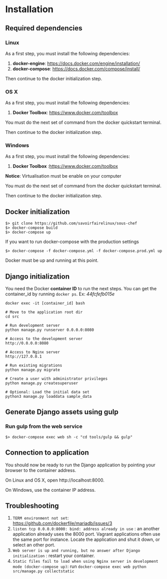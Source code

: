 # Installation

## Required dependencies

### Linux

As a first step, you must install the following dependencies:

1. **docker-engine**: https://docs.docker.com/engine/installation/
2. **docker-compose**: https://docs.docker.com/compose/install/

Then continue to the docker initialization step.

### OS X

As a first step, you must install the following dependencies:

1. **Docker Toolbox**: https://www.docker.com/toolbox

You must do the next set of command from the docker quickstart terminal.

Then continue to the docker initialization step.

### Windows

As a first step, you must install the following dependencies:

1. **Docker Toolbox** :https://www.docker.com/toolbox

**Notice**: Virtualisation must be enable on your computer

You must do the next set of command from the docker quickstart terminal.

Then continue to the docker initialization step.

## Docker initialization

```
$> git clone https://github.com/savoirfairelinux/sous-chef
$> docker-compose build
$> docker-compose up
```

If you want to run docker-compose with the production settings

```
$> docker-compose -f docker-compose.yml -f docker-compose.prod.yml up
```

Docker must be up and running at this point.

## Django initialization

You need the Docker **container ID** to run the next steps. You can get the container_id by running ```docker ps```.
Ex: *44fcfefb015e*

```
docker exec -it [container_id] bash

# Move to the application root dir
cd src

# Run development server
python manage.py runserver 0.0.0.0:8080

# Access to the development server
http://0.0.0.0:8080

# Access to Nginx server
http://127.0.0.1

# Run existing migrations
python manage.py migrate

# Create a user with administrator privileges
python manage.py createsuperuser

# Optional: Load the initial data set
python3 manage.py loaddata sample_data

```

## Generate Django assets using gulp

### Run gulp from the web service

```
$> docker-compose exec web sh -c "cd tools/gulp && gulp"
```


## Connection to application


You should now be ready to run the Django application by pointing your browser to the container address.

On Linux and OS X, open http://localhost:8000.

On Windows, use the container IP address.

## Troubleshooting

1. ```TERM environment not set```: https://github.com/dockerfile/mariadb/issues/3
2. ```listen tcp 0.0.0.0:8000: bind: address already in use``` : an another application already uses the 8000 port. Vagrant applications often use the same port for instance. Locate the application and shut it down, or select an other port.
3. ```Web server is up and running, but no answer after Django initialization``` : restart your container.
4. ```Static files fail to load when using Nginx server in development mode (docker-compose up)```: run ```docker-compose exec web python src/manage.py collectstatic```
